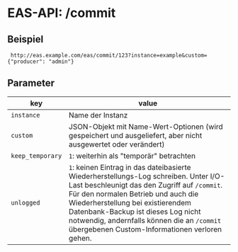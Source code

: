 #  EAS-API: /commit

##  Beispiel

~~~
 http://eas.example.com/eas/commit/123?instance=example&custom={"producer": "admin"}
~~~


##  Parameter


|key|value|
|---|---|
|`instance`          |Name der Instanz|
|`custom`            |JSON-Objekt mit Name-Wert-Optionen (wird gespeichert und ausgeliefert, aber nicht ausgewertet oder verändert)|
|`keep_temporary`    |`1`: weiterhin als "temporär" betrachten|
|`unlogged`          |`1`: keinen Eintrag in das dateibasierte Wiederherstellungs-Log schreiben. Unter I/O-Last beschleunigt das den Zugriff auf `/commit`. Für den normalen Betrieb und auch die Wiederherstellung bei existierendem Datenbank-Backup ist dieses Log nicht notwendig, andernfalls können die an `/commit` übergebenen Custom-Informationen verloren gehen. |



